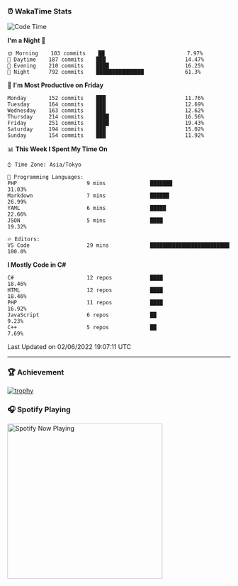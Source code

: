 ### ⏰ WakaTime Stats


<!--START_SECTION:waka-->
![Code Time](http://img.shields.io/badge/Code%20Time-0%20secs-blue)

**I'm a Night 🦉** 

```text
🌞 Morning    103 commits    ██                          7.97% 
🌆 Daytime    187 commits    ███                         14.47% 
🌃 Evening    210 commits    ████                        16.25% 
🌙 Night      792 commits    ███████████████             61.3%

```
📅 **I'm Most Productive on Friday** 

```text
Monday       152 commits    ███                         11.76% 
Tuesday      164 commits    ███                         12.69% 
Wednesday    163 commits    ███                         12.62% 
Thursday     214 commits    ████                        16.56% 
Friday       251 commits    ████                        19.43% 
Saturday     194 commits    ███                         15.02% 
Sunday       154 commits    ███                         11.92%

```


📊 **This Week I Spent My Time On** 

```text
⌚︎ Time Zone: Asia/Tokyo

💬 Programming Languages: 
PHP                      9 mins              ███████                     31.03% 
Markdown                 7 mins              ██████                      26.99% 
YAML                     6 mins              █████                       22.66% 
JSON                     5 mins              ████                        19.32%

🔥 Editors: 
VS Code                  29 mins             █████████████████████████   100.0%

```

**I Mostly Code in C#** 

```text
C#                       12 repos            ████                        18.46% 
HTML                     12 repos            ████                        18.46% 
PHP                      11 repos            ████                        16.92% 
JavaScript               6 repos             ██                          9.23% 
C++                      5 repos             ██                          7.69%

```



 Last Updated on 02/06/2022 19:07:11 UTC
<!--END_SECTION:waka-->

---

### 🏆 Achievement

[![trophy](https://github-profile-trophy.vercel.app/?username=Slime-hatena&theme=flat&no-bg=true&no-frame=true&column=8)](https://github.com/ryo-ma/github-profile-trophy)

### 🎧 Spotify Playing

[<img src="https://spotify-now-playing-slime-hatena.vercel.app/api/spotify-playing" alt="Spotify Now Playing" width="350" />](https://open.spotify.com/user/slime_hatena)

<!--
**Slime-hatena/Slime-hatena** is a ✨ _special_ ✨ repository because its `README.md` (this file) appears on your GitHub profile.

Here are some ideas to get you started:

- 🔭 I’m currently working on ...
- 🌱 I’m currently learning ...
- 👯 I’m looking to collaborate on ...
- 🤔 I’m looking for help with ...
- 💬 Ask me about ...
- 📫 How to reach me: ...
- 😄 Pronouns: ...
- ⚡ Fun fact: ...
-->
